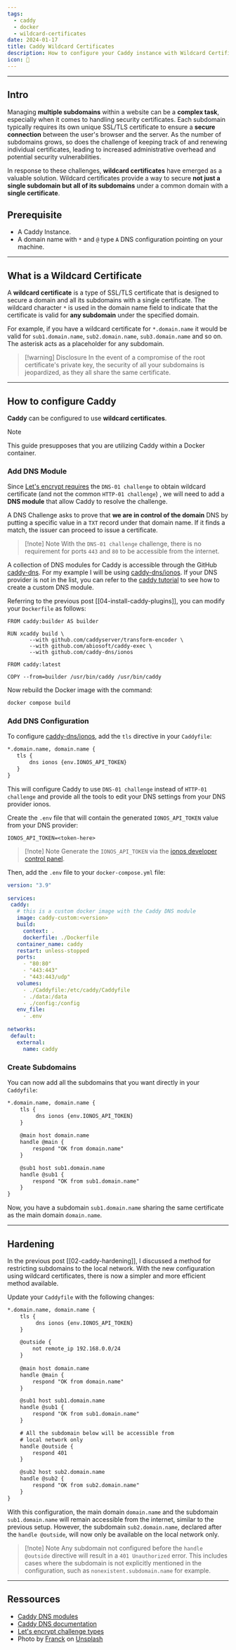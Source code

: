 ```yaml
---
tags:
  - caddy
  - docker
  - wildcard-certificates
date: 2024-01-17
title: Caddy Wildcard Certificates
description: How to configure your Caddy instance with Wildcard Certificates to quickly setup new services through reverse proxy.
icon: 🔐
---
```


---

## Intro

Managing **multiple subdomains** within a website can be a **complex task**, especially when it comes to handling security certificates. Each subdomain typically requires its own unique SSL/TLS certificate to ensure a **secure connection** between the user's browser and the server. As the number of subdomains grows, so does the challenge of keeping track of and renewing individual certificates, leading to increased administrative overhead and potential security vulnerabilities.

In response to these challenges, **wildcard certificates** have emerged as a valuable solution. Wildcard certificates provide a way to secure **not just a single subdomain but all of its subdomains** under a common domain with a **single certificate**. 

## Prerequisite

- A Caddy Instance.
- A domain name with  `*` and `@` type `A` DNS configuration pointing on your machine.

---
## What is a Wildcard Certificate

A **wildcard certificate** is a type of SSL/TLS certificate that is designed to secure a domain and all its subdomains with a single certificate. The wildcard character `*` is used in the domain name field to indicate that the certificate is valid for **any subdomain** under the specified domain.

For example, if you have a wildcard certificate for `*.domain.name` it would be valid for `sub1.domain.name`, `sub2.domain.name`, `sub3.domain.name` and so on. The asterisk acts as a placeholder for any subdomain.

> [!warning] Disclosure
> In the event of a compromise of the root certificate's private key, the security of all your subdomains is jeopardized, as they all share the same certificate.

---
## How to configure Caddy

**Caddy** can be configured to use **wildcard certificates**.

> [!note]
> This guide presupposes that you are utilizing Caddy within a Docker container.

### Add DNS Module

Since [Let's encrypt requires](https://letsencrypt.org/docs/challenge-types/) the `DNS-01 challenge` to obtain wildcard certificate (and not the common `HTTP-01 challenge`) , we will need to add a **DNS module** that allow Caddy to resolve the challenge.

A DNS Challenge asks to prove that **we are in control of the domain** DNS by putting a specific value in a `TXT` record under that domain name. If it finds a match, the issuer can proceed to issue a certificate.

> [!note] Note
> With the `DNS-01 challenge` challenge, there is no requirement for ports `443` and `80` to be accessible from the internet.

A collection of DNS modules for Caddy is accessible through the GitHub [caddy-dns](https://github.com/caddy-dns). For my example I will be using [caddy-dns/ionos](https://github.com/caddy-dns/ionos). If your DNS provider is not in the list, you can refer to the [caddy tutorial](https://caddy.community/t/how-to-use-dns-provider-modules-in-caddy-2/8148) to see how to create a custom DNS module.

Referring to the previous post [[04-install-caddy-plugins]], you can modify your `Dockerfile` as follows:

```docker {6}
FROM caddy:builder AS builder  
  
RUN xcaddy build \  
       --with github.com/caddyserver/transform-encoder \  
       --with github.com/abiosoft/caddy-exec \  
       --with github.com/caddy-dns/ionos  
  
FROM caddy:latest  
  
COPY --from=builder /usr/bin/caddy /usr/bin/caddy
```

Now rebuild the Docker image with the command:

```bash
docker compose build
```

### Add DNS Configuration

To configure [caddy-dns/ionos](https://github.com/caddy-dns/ionos), add the `tls` directive in your `Caddyfile`:

```txt {2-4}
*.domain.name, domain.name {  
   tls {  
       dns ionos {env.IONOS_API_TOKEN}  
   }
}
```

This will configure Caddy to use `DNS-01 challenge` instead of `HTTP-01 challenge` and provide all the tools to edit your DNS settings from your DNS provider ionos.

Create the `.env` file that will contain the generated `IONOS_API_TOKEN` value from your DNS provider:

```env
IONOS_API_TOKEN=<token-here>
```

> [!note] Note
> Generate the `IONOS_API_TOKEN` via the [ionos developer control panel](https://developer.hosting.ionos.fr/?source=IonosControlPanel).

Then, add the `.env` file to your `docker-compose.yml` file:

```yml {20-21}
version: "3.9"  
  
services:  
 caddy:
   # this is a custom docker image with the Caddy DNS module
   image: caddy-custom:<version>
   build:  
     context: .  
     dockerfile: ./Dockerfile  
   container_name: caddy  
   restart: unless-stopped  
   ports:  
     - "80:80"  
     - "443:443"  
     - "443:443/udp"
   volumes:  
     - ./Caddyfile:/etc/caddy/Caddyfile  
     - ./data:/data  
     - ./config:/config
   env_file:  
     - .env  
  
networks:  
 default:  
   external:  
     name: caddy
```
### Create Subdomains

You can now add all the subdomains that you want directly in your `Caddyfile`:

```txt {6-14}
*.domain.name, domain.name {  
    tls {  
         dns ionos {env.IONOS_API_TOKEN}  
    }
   
    @main host domain.name
    handle @main {
        respond "OK from domain.name"
    }

    @sub1 host sub1.domain.name
    handle @sub1 {
        respond "OK from sub1.domain.name"
    }
}
```

Now, you have a subdomain  `sub1.domain.name` sharing the same certificate as the main domain `domain.name`.

---
## Hardening

In the previous post [[02-caddy-hardening]], I discussed a method for restricting subdomains to the local network. With the new configuration using wildcard certificates, there is now a simpler and more efficient method available.

Update your `Caddyfile` with the following changes:

```txt {6-8} {20-24} {26-29}
*.domain.name, domain.name {  
    tls {  
         dns ionos {env.IONOS_API_TOKEN}  
    }

	@outside {
        not remote_ip 192.168.0.0/24 
    }
   
    @main host domain.name
    handle @main {
        respond "OK from domain.name"
    }

    @sub1 host sub1.domain.name
    handle @sub1 {
        respond "OK from sub1.domain.name"
    }

	# All the subdomain below will be accessible from
	# local network only
    handle @outside {  
        respond 401  
    }

    @sub2 host sub2.domain.name
    handle @sub2 {
        respond "OK from sub2.domain.name"
    }
}
```

With this configuration, the main domain `domain.name` and the subdomain `sub1.domain.name` will remain accessible from the internet, similar to the previous setup. However, the subdomain `sub2.domain.name`, declared after the `handle @outside`, will now only be available on the local network only.

>[!note] Note
>Any subdomain not configured before the `handle @outside` directive will result in a `401 Unauthorized` error. This includes cases where the subdomain is not explicitly mentioned in the configuration, such as `nonexistent.subdomain.name` for example.

---
## Ressources

- [Caddy DNS modules](https://github.com/caddy-dns)
- [Caddy DNS documentation](https://caddy.community/t/how-to-use-dns-provider-modules-in-caddy-2/8148)
- [Let's encrypt challenge types](https://letsencrypt.org/docs/challenge-types/)
- Photo by [Franck](https://unsplash.com/@franckinjapan?utm_content=creditCopyText&utm_medium=referral&utm_source=unsplash) on [Unsplash](https://unsplash.com/photos/black-iphone-5-on-yellow-textile-DoWZMPZ-M9s?utm_content=creditCopyText&utm_medium=referral&utm_source=unsplash)
